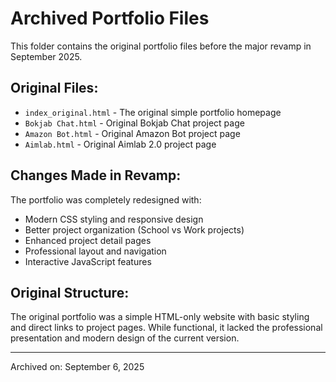 # Archived Portfolio Files

This folder contains the original portfolio files before the major revamp in September 2025.

## Original Files:

- `index_original.html` - The original simple portfolio homepage
- `Bokjab Chat.html` - Original Bokjab Chat project page
- `Amazon Bot.html` - Original Amazon Bot project page  
- `Aimlab.html` - Original Aimlab 2.0 project page

## Changes Made in Revamp:

The portfolio was completely redesigned with:
- Modern CSS styling and responsive design
- Better project organization (School vs Work projects)
- Enhanced project detail pages
- Professional layout and navigation
- Interactive JavaScript features

## Original Structure:

The original portfolio was a simple HTML-only website with basic styling and direct links to project pages. While functional, it lacked the professional presentation and modern design of the current version.

---

Archived on: September 6, 2025
